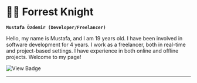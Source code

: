 # 🏄‍♂️ Forrest Knight

**`Mustafa Özdemir (Developer/Freelancer)`**


Hello, my name is Mustafa, and I am 19 years old. I have been involved in software development for 4 years. I work as a freelancer, both in real-time and project-based settings. I have experience in both online and offline projects. Welcome to my page!

   <p align="left">
      <a href="https://bionluk.com/mustafaozdemiir" target="_blank" style="text-decoration: none;">
  <img src="https://custom-icon-badges.demolab.com/badge/View-CE4630?color=%23E05D44&logo=eye&logoColor=white&style=for-the-badge&labelColor=CE4630" alt="View Badge">
</a>    
   </p>

---
